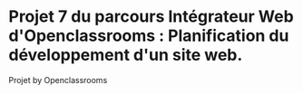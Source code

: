 # Projet 7 du parcours Intégrateur Web d'Openclassrooms : Planification du développement d'un site web.

Projet by Openclassrooms
